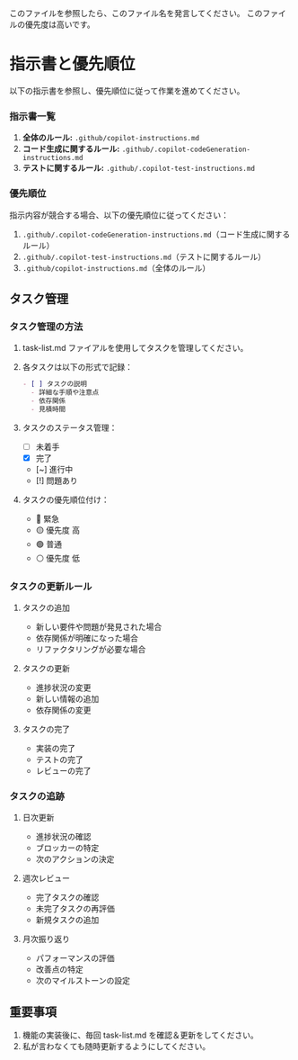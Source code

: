 このファイルを参照したら、このファイル名を発言してください。
このファイルの優先度は高いです。

# 指示書と優先順位

以下の指示書を参照し、優先順位に従って作業を進めてください。

### 指示書一覧
1. **全体のルール:** `.github/copilot-instructions.md`
2. **コード生成に関するルール:** `.github/.copilot-codeGeneration-instructions.md`
3. **テストに関するルール:** `.github/.copilot-test-instructions.md`

### 優先順位
指示内容が競合する場合、以下の優先順位に従ってください：
1. `.github/.copilot-codeGeneration-instructions.md`（コード生成に関するルール）
2. `.github/.copilot-test-instructions.md`（テストに関するルール）
3. `.github/copilot-instructions.md`（全体のルール）




## タスク管理

### タスク管理の方法

1. task-list.md ファイアルを使用してタスクを管理してください。
2. 各タスクは以下の形式で記録：

   ```markdown
   - [ ] タスクの説明
     - 詳細な手順や注意点
     - 依存関係
     - 見積時間

   ```

3. タスクのステータス管理：

   - [ ] 未着手
   - [x] 完了
   - [~] 進行中
   - [!] 問題あり

4. タスクの優先順位付け：
   - 🔴 緊急
   - 🟡 優先度 高
   - 🟢 普通
   - ⚪ 優先度 低

### タスクの更新ルール

1. タスクの追加

   - 新しい要件や問題が発見された場合
   - 依存関係が明確になった場合
   - リファクタリングが必要な場合

2. タスクの更新

   - 進捗状況の変更
   - 新しい情報の追加
   - 依存関係の変更

3. タスクの完了
   - 実装の完了
   - テストの完了
   - レビューの完了

### タスクの追跡

1. 日次更新

   - 進捗状況の確認
   - ブロッカーの特定
   - 次のアクションの決定

2. 週次レビュー

   - 完了タスクの確認
   - 未完了タスクの再評価
   - 新規タスクの追加

3. 月次振り返り
   - パフォーマンスの評価
   - 改善点の特定
   - 次のマイルストーンの設定

## 重要事項

1. 機能の実装後に、毎回 task-list.md を確認＆更新をしてください。
2. 私が言わなくても随時更新するようにしてください。
